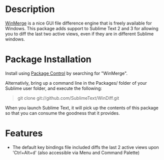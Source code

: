 Description
===========
[WinMerge](http://winmerge.org/) is a nice GUI file difference engine that is freely available for Windows. This package adds support to Sublime Text 2 and 3 for allowing you to diff the last two active views, even if they are in different Sublime windows.

Package Installation
====================
Install using [Package Control](https://packagecontrol.io/installation) by searching for "WinMerge".

Alternativly, bring up a command line in the Packages/ folder of your Sublime user folder, and execute the following:
> git clone git://github.com/SublimeText/WinDiff.git

When you launch Sublime Text, it will pick up the contents of this package so that you can consume the goodness that it provides.

Features
========
* The default key bindings file included diffs the last 2 active views upon 'Ctrl+Alt+d' (also accessible via Menu and Command Palette)
